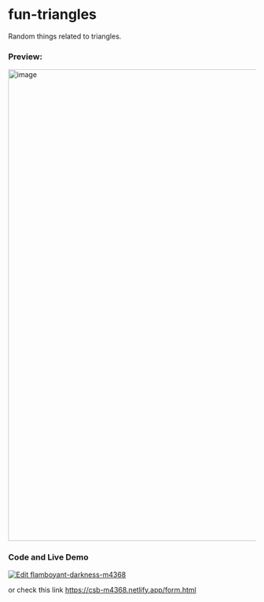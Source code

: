 # fun-triangles

Random things related to triangles.

### Preview:

<img width="960" alt="image" src="https://user-images.githubusercontent.com/59335572/143186471-90f4e541-7e00-498b-b26a-ba951f33ae20.png">

### Code and Live Demo

[![Edit flamboyant-darkness-m4368](https://codesandbox.io/static/img/play-codesandbox.svg)](https://codesandbox.io/s/flamboyant-darkness-m4368?fontsize=14&hidenavigation=1&theme=dark)

or check this link https://csb-m4368.netlify.app/form.html
